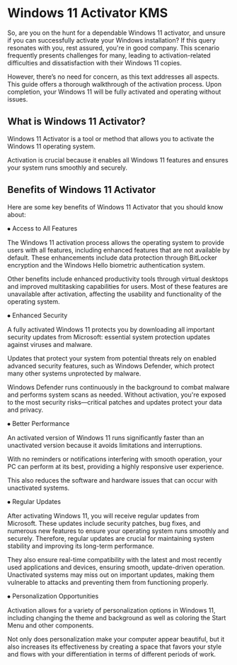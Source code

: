 #  Windows 11 Activator KMS
So, are you on the hunt for a dependable Windows 11 activator, and unsure if you can successfully activate your Windows installation? If this query resonates with you, rest assured, you're in good company. This scenario frequently presents challenges for many, leading to activation-related difficulties and dissatisfaction with their Windows 11 copies.

However, there’s no need for concern, as this text addresses all aspects. This guide offers a thorough walkthrough of the activation process. Upon completion, your Windows 11 will be fully activated and operating without issues.


## What is Windows 11 Activator?
Windows 11 Activator is a tool or method that allows you to activate the Windows 11 operating system.

Activation is crucial because it enables all Windows 11 features and ensures your system runs smoothly and securely.
## Benefits of Windows 11 Activator
Here are some key benefits of Windows 11 Activator that you should know about:

⦁
Access to All Features

The Windows 11 activation process allows the operating system to provide users with all features, including enhanced features that are not available by default. These enhancements include data protection through BitLocker encryption and the Windows Hello biometric authentication system.

Other benefits include enhanced productivity tools through virtual desktops and improved multitasking capabilities for users. Most of these features are unavailable after activation, affecting the usability and functionality of the operating system.

⦁
Enhanced Security

A fully activated Windows 11 protects you by downloading all important security updates from Microsoft: essential system protection updates against viruses and malware.

Updates that protect your system from potential threats rely on enabled advanced security features, such as Windows Defender, which protect many other systems unprotected by malware.

Windows Defender runs continuously in the background to combat malware and performs system scans as needed. Without activation, you're exposed to the most security risks—critical patches and updates protect your data and privacy.

⦁
Better Performance

An activated version of Windows 11 runs significantly faster than an unactivated version because it avoids limitations and interruptions.

With no reminders or notifications interfering with smooth operation, your PC can perform at its best, providing a highly responsive user experience.

This also reduces the software and hardware issues that can occur with unactivated systems.

⦁
Regular Updates

After activating Windows 11, you will receive regular updates from Microsoft. These updates include security patches, bug fixes, and numerous new features to ensure your operating system runs smoothly and securely. Therefore, regular updates are crucial for maintaining system stability and improving its long-term performance.

They also ensure real-time compatibility with the latest and most recently used applications and devices, ensuring smooth, update-driven operation. Unactivated systems may miss out on important updates, making them vulnerable to attacks and preventing them from functioning properly.

⦁
Personalization Opportunities

Activation allows for a variety of personalization options in Windows 11, including changing the theme and background as well as coloring the Start Menu and other components.

Not only does personalization make your computer appear beautiful, but it also increases its effectiveness by creating a space that favors your style and flows with your differentiation in terms of different periods of work.
